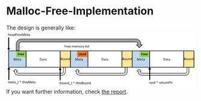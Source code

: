 # Malloc-Free-Implementation
The design is generally like:
![image](https://github.com/Edelweiss014/Malloc-Free-Implementation/blob/master/Report_Git_ver/1.png)
If you want further information, check [the report](https://github.com/Edelweiss014/Malloc-Free-Implementation/blob/master/Report_Git_ver/1.pdf).
